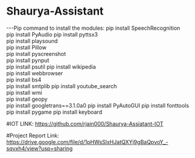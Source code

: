 # Shaurya-Assistant

---Pip command to install the modules:
pip install SpeechRecognition  
pip install PyAudio
pip install pyttsx3  
pip install playsound  
pip install Pillow  
pip install pyscreenshot  
pip install pynput  
pip install psutil
pip install wikipedia  
pip install webbrowser  
pip install bs4  
pip install smtplib 
pip install youtube_search  
pip install wmi  
pip install geopy  
pip install googletrans==3.1.0a0
pip install PyAutoGUI
pip install fonttools
pip install pygame
pip install keyboard

#IOT LINK: https://github.com/rjain000/Shaurya-Assiatant-IOT

#Project Report Link: https://drive.google.com/file/d/1pHWsSlxHJatQXYj9gBaQpvoY_-sqvxh4/view?usp=sharing
